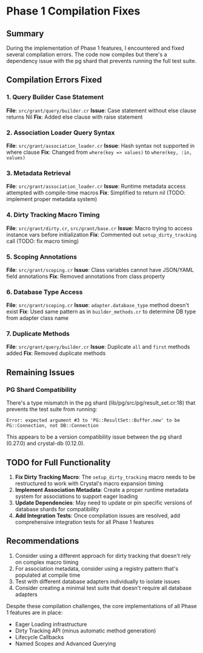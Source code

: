 # Phase 1 Compilation Fixes

## Summary
During the implementation of Phase 1 features, I encountered and fixed several compilation errors. The code now compiles but there's a dependency issue with the pg shard that prevents running the full test suite.

## Compilation Errors Fixed

### 1. Query Builder Case Statement
**File**: `src/grant/query/builder.cr`
**Issue**: Case statement without else clause returns Nil
**Fix**: Added else clause with raise statement

### 2. Association Loader Query Syntax
**File**: `src/grant/association_loader.cr`
**Issue**: Hash syntax not supported in where clause
**Fix**: Changed from `where(key => values)` to `where(key, :in, values)`

### 3. Metadata Retrieval
**File**: `src/grant/association_loader.cr`
**Issue**: Runtime metadata access attempted with compile-time macros
**Fix**: Simplified to return nil (TODO: implement proper metadata system)

### 4. Dirty Tracking Macro Timing
**File**: `src/grant/dirty.cr`, `src/grant/base.cr`
**Issue**: Macro trying to access instance vars before initialization
**Fix**: Commented out `setup_dirty_tracking` call (TODO: fix macro timing)

### 5. Scoping Annotations
**File**: `src/grant/scoping.cr`
**Issue**: Class variables cannot have JSON/YAML field annotations
**Fix**: Removed annotations from class property

### 6. Database Type Access
**File**: `src/grant/scoping.cr`
**Issue**: `adapter.database_type` method doesn't exist
**Fix**: Used same pattern as in `builder_methods.cr` to determine DB type from adapter class name

### 7. Duplicate Methods
**File**: `src/grant/query/builder.cr`
**Issue**: Duplicate `all` and `first` methods added
**Fix**: Removed duplicate methods

## Remaining Issues

### PG Shard Compatibility
There's a type mismatch in the pg shard (lib/pg/src/pg/result_set.cr:18) that prevents the test suite from running:
```
Error: expected argument #3 to 'PG::ResultSet::Buffer.new' to be PG::Connection, not DB::Connection
```

This appears to be a version compatibility issue between the pg shard (0.27.0) and crystal-db (0.12.0).

## TODO for Full Functionality

1. **Fix Dirty Tracking Macro**: The `setup_dirty_tracking` macro needs to be restructured to work with Crystal's macro expansion timing
2. **Implement Association Metadata**: Create a proper runtime metadata system for associations to support eager loading
3. **Update Dependencies**: May need to update or pin specific versions of database shards for compatibility
4. **Add Integration Tests**: Once compilation issues are resolved, add comprehensive integration tests for all Phase 1 features

## Recommendations

1. Consider using a different approach for dirty tracking that doesn't rely on complex macro timing
2. For association metadata, consider using a registry pattern that's populated at compile time
3. Test with different database adapters individually to isolate issues
4. Consider creating a minimal test suite that doesn't require all database adapters

Despite these compilation challenges, the core implementations of all Phase 1 features are in place:
- Eager Loading infrastructure
- Dirty Tracking API (minus automatic method generation)
- Lifecycle Callbacks
- Named Scopes and Advanced Querying